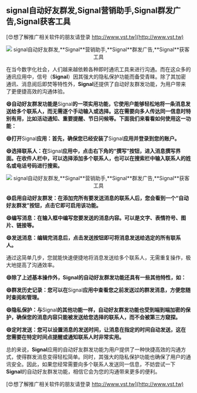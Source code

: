 ## **signal自动好友群发,**Signal**营销助手,**Signal**群发广告,**Signal**获客工具**

[😍想了解推广相关软件的朋友请登录 http://www.vst.tw](http://www.vst.tw)

 <center><img src="https://vst.tw/MP4/tuiguang/png/6.png" alt="signal自动好友群发,**Signal**营销助手,**Signal**群发广告,**Signal**获客工具"></center>

在当今数字化社会，人们越来越依赖各种即时通讯工具来进行沟通。而在这众多的通讯应用中，信号（**Signal**）因其强大的隐私保护功能而备受青睐。除了其加密通讯、消息阅后即焚等特性外，**Signal**还提供了自动好友群发功能，为用户带来了更便捷高效的沟通体验。

**😄自动好友群发功能是**Signal**的一项实用功能，它使用户能够轻松地将一条消息发送给多个联系人，而无需逐个手动输入或选择。这在需要向多人传达同一信息时特别有用，比如活动通知、重要提醒、节日问候等。下面我们来看看如何使用这一功能：**

**😄打开**Signal**应用：首先，确保您已经安装了**Signal**应用并登录到您的账户。**

**😄选择联系人：在**Signal**应用中，点击右下角的“撰写”按钮，进入消息撰写界面。在收件人栏中，可以选择添加多个联系人，也可以在搜索栏中输入联系人的姓名或电话号码进行搜索。**

 <center><img src="https://vst.tw/MP4/tuiguang/png/3.png" alt="signal自动好友群发,**Signal**营销助手,**Signal**群发广告,**Signal**获客工具"></center>

**😄启用自动好友群发：在添加完所有要发送消息的联系人后，您会看到一个“自动好友群发”按钮，点击它即可启用该功能。**

**😄编写消息：在输入框中编写您要发送的消息内容。可以是文字、表情符号、图片、链接等。**

**😄发送消息：编辑完消息后，点击发送按钮即可将消息发送给选定的所有联系人。**

通过这简单几步，您就能快速便捷地将消息发送给多个联系人，无需重复操作，极大地提高了沟通效率。

**😄除了上述基本操作外，**Signal**的自动好友群发功能还具有一些其他特性，如：**

**😄群发历史记录：您可以在**Signal**应用中查看您之前发送过的群发消息，方便您随时查阅和管理。**

**😄隐私保护：与**Signal**的其他功能一样，自动好友群发功能也受到端到端加密的保护，确保您的消息内容只能被发送给您选择的联系人，而不会被第三方窥探。**

**😄定时发送：您可以设置消息的发送时间，让消息在指定的时间自动发送，这在您需要在特定时间点提醒或通知联系人时非常实用。**

总的来说，**Signal**应用的自动好友群发功能为用户提供了一种快捷高效的沟通方式，使得群发消息变得轻松简单。同时，其强大的隐私保护功能也确保了用户的通讯安全。因此，如果您经常需要向多个联系人发送同一信息，不妨尝试一下**Signal**的自动好友群发功能，相信它会为您的沟通带来更多的便利。

[😍想了解推广相关软件的朋友请登录 http://www.vst.tw](http://www.vst.tw)




